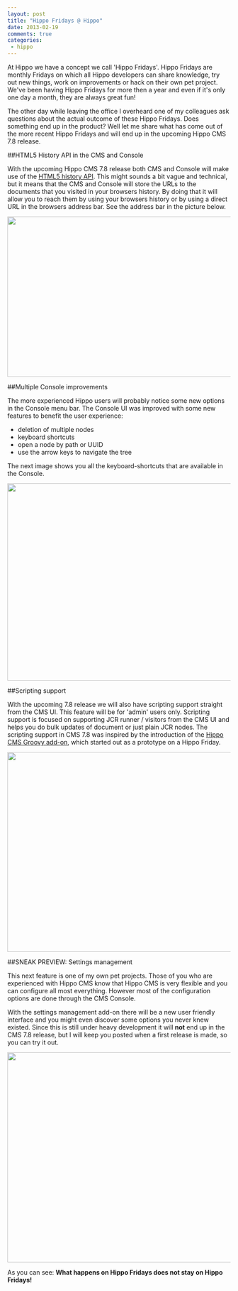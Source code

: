 ```yaml
---
layout: post
title: "Hippo Fridays @ Hippo"
date: 2013-02-19
comments: true
categories:
 - hippo
---
```


At Hippo we have a concept we call 'Hippo Fridays'. Hippo Fridays are monthly Fridays on which all Hippo developers can share knowledge, try out new things, work on improvements or hack on their own pet project. We've been having Hippo Fridays for more then a year and even if it's only one day a month, they are always great fun!

The other day while leaving the office I overheard one of my colleagues ask questions about the actual outcome of these Hippo Fridays. Does something end up in the product? Well let me share what has come out of the more recent Hippo Fridays and will end up in the upcoming Hippo CMS 7.8 release.

##HTML5 History API in the CMS and Console

With the upcoming Hippo CMS 7.8 release both CMS and Console will make use of the <a href="https://developer.mozilla.org/en-US/docs/DOM/Manipulating_the_browser_history" target="_blank">HTML5 history API</a>. This might sounds a bit vague and technical, but it means that the CMS and Console will store the URLs to the documents that you visited in your browsers history. By doing that it will allow you to reach them by using your browsers history or by using a direct URL in the browsers address bar. See the address bar in the picture below.

<img border="0" height="361" src="http://2.bp.blogspot.com/-eC3km9I8f1I/UQZADyyTZJI/AAAAAAAAAkE/_tYPm2OiDg0/s640/CapturFiles-20130128_1001.png" width="640" />

##Multiple Console improvements

The more experienced Hippo users will probably notice some new options in the Console menu bar.
The Console UI was improved with some new features to benefit the user experience:

+ deletion of multiple nodes
+ keyboard shortcuts
+ open a node by path or UUID
+ use the arrow keys to navigate the tree 

The next image shows you all the keyboard-shortcuts that are available in the Console.

<img border="0" height="444" src="http://3.bp.blogspot.com/-PnfTVdMy4PA/UQZEv3uTtQI/AAAAAAAAAkk/eh6T3t8pVRg/s640/CapturFiles-20130128_1001_2.png" width="640" />

##Scripting support

With the upcoming 7.8 release we will also have scripting support straight from the CMS UI. This feature will be for 'admin' users only. Scripting support is focused on supporting JCR runner / visitors from the CMS UI and helps you do bulk updates of document or just plain JCR nodes. The scripting support in CMS 7.8 was inspired by the introduction of the <a href="http://blog.jeroenreijn.com/2012/05/introducing-hippo-cms-groovy-add-on.html" target="_blank">Hippo CMS Groovy add-on</a>, which started out as a prototype on a Hippo Friday.

<img border="0" height="450" src="http://4.bp.blogspot.com/-2Mj6xmhuZlg/UQZC3NQqxCI/AAAAAAAAAkU/UDvcv67VHGU/s640/CapturFiles-20130128_1001_1.png" width="640" />

##SNEAK PREVIEW: Settings management

This next feature is one of my own pet projects. Those of you who are experienced with Hippo CMS know that Hippo CMS is very flexible and you can configure all most everything. However most of the configuration options are done through the CMS Console.

With the settings management add-on there will be a new user friendly interface and you might even discover some options you never knew existed. Since this is still under heavy development it will <b>not</b> end up in the CMS 7.8 release, but I will keep you posted when a first release is made, so you can try it out.

<img border="0" height="473" src="http://3.bp.blogspot.com/-t23JJ_U5xxc/URoQRna9D5I/AAAAAAAAAk8/SSBrgo9fi5A/s640/hippo-settings-addon.png" width="640" />

As you can see: <b>What happens on Hippo Fridays does not stay on Hippo Fridays!</b>
